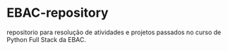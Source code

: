 # EBAC-repository

repositorio para resolução de atividades e projetos passados no curso de Python Full Stack da EBAC.
